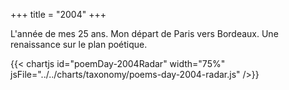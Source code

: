 +++
title = "2004"
+++

L'année de mes 25 ans. Mon départ de Paris vers Bordeaux. Une renaissance sur le plan poétique.

{{< chartjs id="poemDay-2004Radar" width="75%" jsFile="../../charts/taxonomy/poems-day-2004-radar.js" />}}